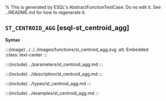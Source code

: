 % This is generated by ESQL's AbstractFunctionTestCase. Do no edit it. See ../README.md for how to regenerate it.

## `ST_CENTROID_AGG` [esql-st_centroid_agg]

**Syntax**

:::{image} ../../../images/functions/st_centroid_agg.svg
:alt: Embedded
:class: text-center
:::


:::{include} ../parameters/st_centroid_agg.md
:::

:::{include} ../description/st_centroid_agg.md
:::

:::{include} ../types/st_centroid_agg.md
:::

:::{include} ../examples/st_centroid_agg.md
:::
